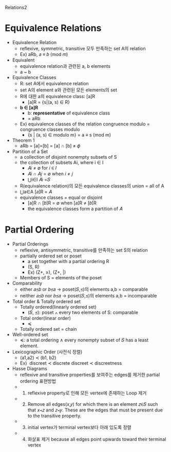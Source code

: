 Relations2

# Equivalence Relations
* Equivalence Relation
    * reflexive, symmetric, transitive 모두 만족하는 set A의 relation
    * Ex) aRb, 𝑎 ≡ 𝑏 (mod 𝑚) 
* Equivalent
    * equivalence relation과 관련된 a, b elements
    * a ~ b
* Equivalence Classes
    * R: set A에서 equivalence relation
    * set A의 element a와 관련된 모든 elements의 set
    * R에 대한 a의 equivalence class: [a]R
        * [a]R = {s\|(a, s) ∈ R}
    * **b ∈ [a]R**
        * b: **representative** of equivalence class
        * = aRb
    * Ex) equivalence classes of the relation congruence modulo = congruence classes modulo
        * {s \| (a, s) ∈ modulo m} = a ≡ s (mod m)
* Theorem 1
    * aRb = [a]=[b] = [a] ∩ [b] ≠ 𝜙 
* Partition of a Set
    * a collection of disjoint nonempty subsets of S
    * the collection of subsets Ai, where i ∈ I
        * 𝐴𝑖 ≠ ∅ for 𝑖 ∈ 𝐼
        * 𝐴𝑖 ∩ 𝐴𝑗 = ∅ when 𝑖 ≠ 𝑗 
        * ⋃i∈I 𝐴i =𝑆 
    * R(equivalence relation)의 모든 equivalence classes의 union = all of A
    * ⋃a∈A [𝑎]R = 𝐴 
    * equivalence classes = equal or disjoint
        * [a]R ∩ [𝑏]R = ∅ when [𝑎]R ≠ [𝑏]R 
        * the equivalence classes form a partition of 𝐴 

# Partial Ordering
* Partial Orderings
    * reflexive, antisymmetric, transitive를 만족하는 set S의 relation
    * partially ordered set or poset
        * a set together with a partial ordering R
        * (S, R)
        * Ex) (Z+, ≥), (Z+, |)
    * Members of S = elements of the poset
* Comparability
    * either 𝑎≼𝑏 or 𝑏≼𝑎 → poset(𝑆,≼)의 elements a,b = comparable 
    * neither 𝑎≼𝑏 nor 𝑏≼𝑎 → poset(𝑆,≼)의 elements a,b = incomparable 
* Total order & Totally ordered set 
    * Totally ordered(linearly ordered set)
        * (𝑆, ≼): poset ∧ every two elements of S: comparable 
    * Total order(linear order)
        * ≼
    * Totally ordered set = chain
* Well-ordered set
    * ≼: a total ordering ∧ every nonempty subset of 𝑆 has a least element. 
* Lexicographic Order (사전식 정렬)
    * (a1,a2) ≺ (b1, b2)
    * Ex)  discreet ≺ discrete discreet ≺ discreetness 
* Hasse Diagrams
    * reflexive and transitive properties를 보여주는 edges를 제거한 partial ordering 표현방법
    * 1. reflexive property로 인해 모든 vertex에 존재하는 Loop 제거
    * 2. Remove all edges(𝑥,𝑦) for which there is an element 𝑧∈𝑆 such that 𝑥≺𝑧 and 𝑧≺𝑦. These are the edges that must be present due to the transitive property.
    * 3. initial vertex가 terminal vertex보다 아래 있도록 정렬
    * 4. 화살표 제거 because all edges point upwards toward their terminal vertex
